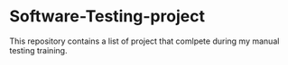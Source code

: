 # Software-Testing-project

This repository contains a list of project that comlpete during my manual testing training.
